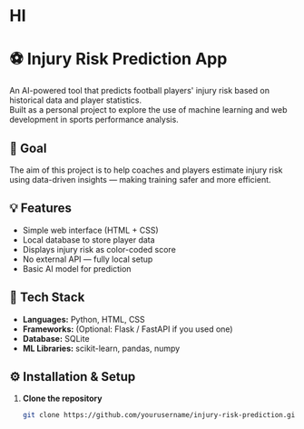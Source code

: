 # HI
# ⚽ Injury Risk Prediction App

An AI-powered tool that predicts football players' injury risk based on historical data and player statistics.  
Built as a personal project to explore the use of machine learning and web development in sports performance analysis.

## 🎯 Goal
The aim of this project is to help coaches and players estimate injury risk using data-driven insights — 
making training safer and more efficient.

## 💡 Features
- Simple web interface (HTML + CSS)
- Local database to store player data
- Displays injury risk as color-coded score
- No external API — fully local setup
- Basic AI model for prediction

## 🧠 Tech Stack
- **Languages:** Python, HTML, CSS  
- **Frameworks:** (Optional: Flask / FastAPI if you used one)  
- **Database:** SQLite  
- **ML Libraries:** scikit-learn, pandas, numpy  

## ⚙️ Installation & Setup

1. **Clone the repository**
   ```bash
   git clone https://github.com/yourusername/injury-risk-prediction.git
